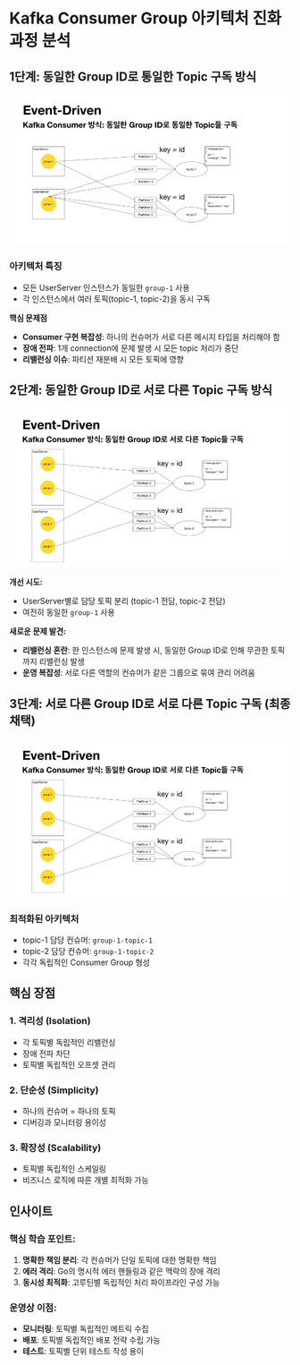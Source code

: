 # Kafka Consumer Group 아키텍처 진화 과정 분석

## 1단계: 동일한 Group ID로 통일한 Topic 구독 방식

![img.png](img/img.png)


### 아키텍처 특징 
- 모든 UserServer 인스턴스가 동일한 `group-1` 사용
- 각 인스턴스에서 여러 토픽(topic-1, topic-2)을 동시 구독

**핵심 문제점**
- **Consumer 구현 복잡성**: 하나의 컨슈머가 서로 다른 메시지 타입을 처리해야 함
- **장애 전파**: 1개 connection에 문제 발생 시 모든 topic 처리가 중단
- **리밸런싱 이슈**: 파티션 재분배 시 모든 토픽에 영향

## 2단계: 동일한 Group ID로 서로 다른 Topic 구독 방식

![img_1.png](img/img_1.png)

**개선 시도:**
- UserServer별로 담당 토픽 분리 (topic-1 전담, topic-2 전담)
- 여전히 동일한 `group-1` 사용

**새로운 문제 발견:**
- **리밸런싱 혼란**: 한 인스턴스에 문제 발생 시, 동일한 Group ID로 인해 무관한 토픽까지 리밸런싱 발생
- **운영 복잡성**: 서로 다른 역할의 컨슈머가 같은 그룹으로 묶여 관리 어려움

## 3단계: 서로 다른 Group ID로 서로 다른 Topic 구독 (최종 채택)

![img_2.png](img/img_2.png)

### 최적화된 아키텍처
- topic-1 담당 컨슈머: `group-1-topic-1`
- topic-2 담당 컨슈머: `group-1-topic-2`
- 각각 독립적인 Consumer Group 형성

## 핵심 장점

### 1. 격리성 (Isolation)
- 각 토픽별 독립적인 리밸런싱
- 장애 전파 차단
- 토픽별 독립적인 오프셋 관리

### 2. 단순성 (Simplicity)
- 하나의 컨슈머 = 하나의 토픽
- 디버깅과 모니터링 용이성

### 3. 확장성 (Scalability)
- 토픽별 독립적인 스케일링
- 비즈니스 로직에 따른 개별 최적화 가능

## 인사이트

### 핵심 학습 포인트:
1. **명확한 책임 분리**: 각 컨슈머가 단일 토픽에 대한 명확한 책임
2. **에러 격리**: Go의 명시적 에러 핸들링과 같은 맥락의 장애 격리
3. **동시성 최적화**: 고루틴별 독립적인 처리 파이프라인 구성 가능

### 운영상 이점:
- **모니터링**: 토픽별 독립적인 메트릭 수집
- **배포**: 토픽별 독립적인 배포 전략 수립 가능
- **테스트**: 토픽별 단위 테스트 작성 용이